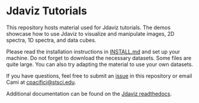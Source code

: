 # Jdaviz Tutorials

This repository hosts material used for Jdaviz tutorials. The demos
showcase how to use Jdaviz to visualize and manipulate images, 2D spectra,
1D spectra, and data cubes.

Please read the installation instructions in [INSTALL.md](https://github.com/spacetelescope/jdaviz_demo/blob/main/INSTALL.md)
and set up your machine. Do not forget to download the necessary datasets.
Some files are quite large. You can also try adapting the material to use
your own datasets.

If you have questions, feel free to submit an [issue](https://github.com/spacetelescope/jdaviz_demo/issues)
in this repository or email Cami at cpacifici@stsci.edu.

Additional documentation can be found on the [Jdaviz readthedocs](https://jdaviz.readthedocs.io/en/stable/).
